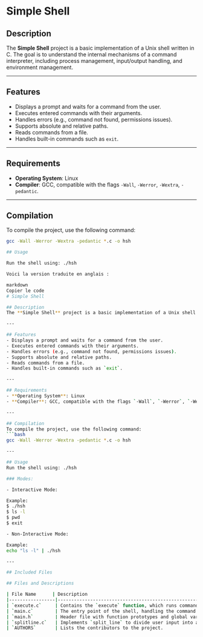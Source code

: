 # Simple Shell

## Description
The **Simple Shell** project is a basic implementation of a Unix shell written in C. The goal is to understand the internal mechanisms of a command interpreter, including process management, input/output handling, and environment management.

---

## Features
- Displays a prompt and waits for a command from the user.
- Executes entered commands with their arguments.
- Handles errors (e.g., command not found, permissions issues).
- Supports absolute and relative paths.
- Reads commands from a file.
- Handles built-in commands such as `exit`.

---

## Requirements
- **Operating System**: Linux
- **Compiler**: GCC, compatible with the flags `-Wall`, `-Werror`, `-Wextra`, `-pedantic`.

---

## Compilation
To compile the project, use the following command:
```bash
gcc -Wall -Werror -Wextra -pedantic *.c -o hsh

## Usage

Run the shell using: ./hsh

Voici la version traduite en anglais :

markdown
Copier le code
# Simple Shell

## Description
The **Simple Shell** project is a basic implementation of a Unix shell written in C. The goal is to understand the internal mechanisms of a command interpreter, including process management, input/output handling, and environment management.

---

## Features
- Displays a prompt and waits for a command from the user.
- Executes entered commands with their arguments.
- Handles errors (e.g., command not found, permissions issues).
- Supports absolute and relative paths.
- Reads commands from a file.
- Handles built-in commands such as `exit`.

---

## Requirements
- **Operating System**: Linux
- **Compiler**: GCC, compatible with the flags `-Wall`, `-Werror`, `-Wextra`, `-pedantic`.

---

## Compilation
To compile the project, use the following command:
```bash
gcc -Wall -Werror -Wextra -pedantic *.c -o hsh

---

## Usage
Run the shell using: ./hsh

### Modes:

- Interactive Mode:

Example:
$ ./hsh
$ ls -l
$ pwd
$ exit

- Non-Interactive Mode:

Example:
echo "ls -l" | ./hsh

---

## Included Files

## Files and Descriptions

| File Name      | Description                                                                 |
|-----------------|-----------------------------------------------------------------------------|
| `execute.c`     | Contains the `execute` function, which runs commands in a child process.   |
| `main.c`        | The entry point of the shell, handling the command loop and user input.    |
| `main.h`        | Header file with function prototypes and global variable declarations.     |
| `splitline.c`   | Implements `split_line` to divide user input into an array of arguments.   |
| `AUTHORS`       | Lists the contributors to the project.                                     |


